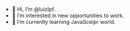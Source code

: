 - 👋 Hi, I’m @luizlpf.
- 👀 I’m interested in new opportunities to work.
- 🌱 I’m currently learning JavaSceipr world.
